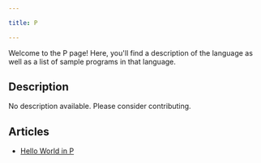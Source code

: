 ```yaml
---

title: P

---
```


Welcome to the P page! Here, you'll find a description of the language as well as a list of sample programs in that language.

## Description

No description available. Please consider contributing.

## Articles

- [Hello World in P](https://sampleprograms.io/projects/hello-world/p)